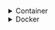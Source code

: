 <details><summary>Container</summary>
<p>

# Container
A way to package an application with everything they need inside the package including dependencies and configuration.
* It is packaged with all needed configuration.
* Only one command used to install the app
* It is its own isolated environment.
* You can run the same application with two different versions.
Containers are made up of images.
**Container images:** are 

</p>
</details>

<details><summary>Docker</summary>
<p>

# Docker
**Docker Image** is the actual package that is movable and carries the configuration together with the dependencies.
**Docker Container** when you pull the image and the application actually starts on the machine it creates the container environment.

</p>
</details>

